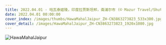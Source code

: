 ```yaml
---
title: 2022.04.01 - 哈瓦泰姬陵，印度拉贾斯坦邦，斋浦尔市 (© Mazur Travel/Shutterstock)
date: 2022.04.01 00:00:00
cover_index: /images/thumbs/HawaMahalJaipur_ZH-CN3863273823_533x300.jpg
cover_detail: /images/HawaMahalJaipur_ZH-CN3863273823_1920x1080.jpg
---
```


![HawaMahalJaipur](/images/HawaMahalJaipur_ZH-CN3863273823_1920x1080.jpg)
